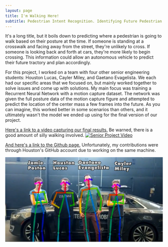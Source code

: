 ```yaml
---
layout: page
title: I'm Walking Here!
subtitle: Pedestrian Intent Recognition. Identifying Future Pedestrian Trajectory Using Machine Learning On-Board an Autonomous Vehicle
---
```


It's a long title, but it boils down to predicting where a pedestrian is going to walk based on their posture at the time. If someone is standing at a crosswalk and facing away from the street, they're unlikely to cross. If someone is looking back and forth at cars, they're more likely to begin crossing. This information could allow an autonomous vehicle to predict their future tractory and plan accordingly.

For this project, I worked on a team with four other senior engineering students: Houston Lucas, Cayler Miley, and Gaetano Evagelista. We each had our specific areas that we focused on, but mainly worked together to solve issues and come up with solutions. My main focus was training a Recurrent Neural Network with a motion capture dataset. The network was given the full posture data of the motion capture figure and attempted to predict the location of the center mass a few frames into the future. As you can imagine, this worked better in some scenarios than others, and it ultimately wasn't the model we ended up using for the final version of our project.

[Here's a link to a video capturing our final results.](https://www.youtube.com/watch?v=Ev3GRIP66KA) Be warned, there is a good amount of silly walking involved.
[![Senior Project Video](https://img.youtube.com/vi/YOUTUBE_VIDEOEv3GRIP66KA_ID_HERE/0.jpg)](https://www.youtube.com/watch?v=Ev3GRIP66KA)

[And here's a link to the Github page.](https://github.com/cmiley/mkzintent) Unfortunately, my contributions were through Houston's GitHub account due to working on the same machine.

![I'm walking here, group photo](/assets/img/teamphoto.png)
